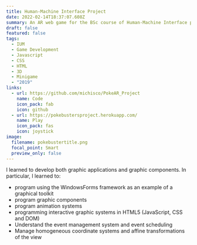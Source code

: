 ```yaml
---
title: Human-Machine Interface Project
date: 2022-02-14T18:37:07.608Z
summary: An AR web game for the BSc course of Human-Machine Interface project.
draft: false
featured: false
tags:
  - IUM
  - Game Development
  - Javascript
  - CSS
  - HTML
  - 3D
  - Minigame
  - "2019"
links:
  - url: https://github.com/michisco/PokeAR_Project
    name: Code
    icon_pack: fab
    icon: github
  - url: https://pokebustersproject.herokuapp.com/
    name: Play
    icon_pack: fas
    icon: joystick
image:
  filename: pokebustertitle.png
  focal_point: Smart
  preview_only: false
---
```

I learned to develop both graphic applications and graphic components. In particular, I learned to:

* program using the WindowsForms framework as an example of a graphical toolkit
* program graphic components
* program animation systems
* programming interactive graphic systems in HTML5 (JavaScript, CSS and DOM)
* Understand the event management system and event scheduling
* Manage homogeneous coordinate systems and affine transformations of the view